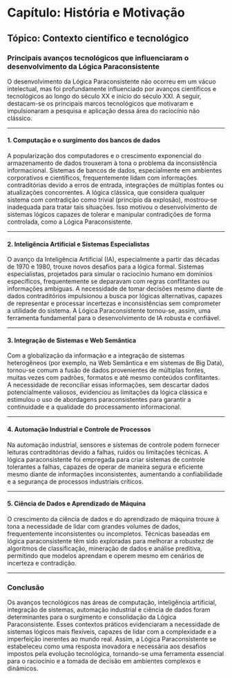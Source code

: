 
# Capítulo: História e Motivação

## Tópico: Contexto científico e tecnológico

### Principais avanços tecnológicos que influenciaram o desenvolvimento da Lógica Paraconsistente

O desenvolvimento da Lógica Paraconsistente não ocorreu em um vácuo intelectual, mas foi profundamente influenciado por avanços científicos e tecnológicos ao longo do século XX e início do século XXI. A seguir, destacam-se os principais marcos tecnológicos que motivaram e impulsionaram a pesquisa e aplicação dessa área do raciocínio não clássico.

___

#### 1. **Computação e o surgimento dos bancos de dados**

A popularização dos computadores e o crescimento exponencial do armazenamento de dados trouxeram à tona o problema da inconsistência informacional. Sistemas de bancos de dados, especialmente em ambientes corporativos e científicos, frequentemente lidam com informações contraditórias devido a erros de entrada, integrações de múltiplas fontes ou atualizações concorrentes. A lógica clássica, que considera qualquer sistema com contradição como trivial (princípio da explosão), mostrou-se inadequada para tratar tais situações. Isso motivou o desenvolvimento de sistemas lógicos capazes de tolerar e manipular contradições de forma controlada, como a Lógica Paraconsistente.

___

#### 2. **Inteligência Artificial e Sistemas Especialistas**

O avanço da Inteligência Artificial (IA), especialmente a partir das décadas de 1970 e 1980, trouxe novos desafios para a lógica formal. Sistemas especialistas, projetados para simular o raciocínio humano em domínios específicos, frequentemente se deparavam com regras conflitantes ou informações ambíguas. A necessidade de tomar decisões mesmo diante de dados contraditórios impulsionou a busca por lógicas alternativas, capazes de representar e processar incertezas e inconsistências sem comprometer a utilidade do sistema. A Lógica Paraconsistente tornou-se, assim, uma ferramenta fundamental para o desenvolvimento de IA robusta e confiável.

___

#### 3. **Integração de Sistemas e Web Semântica**

Com a globalização da informação e a integração de sistemas heterogêneos (por exemplo, na Web Semântica e em sistemas de Big Data), tornou-se comum a fusão de dados provenientes de múltiplas fontes, muitas vezes com padrões, formatos e até mesmo conteúdos conflitantes. A necessidade de reconciliar essas informações, sem descartar dados potencialmente valiosos, evidenciou as limitações da lógica clássica e estimulou o uso de abordagens paraconsistentes para garantir a continuidade e a qualidade do processamento informacional.

___

#### 4. **Automação Industrial e Controle de Processos**

Na automação industrial, sensores e sistemas de controle podem fornecer leituras contraditórias devido a falhas, ruídos ou limitações técnicas. A lógica paraconsistente foi empregada para criar sistemas de controle tolerantes a falhas, capazes de operar de maneira segura e eficiente mesmo diante de informações inconsistentes, aumentando a confiabilidade e a segurança de processos industriais críticos.

___

#### 5. **Ciência de Dados e Aprendizado de Máquina**

O crescimento da ciência de dados e do aprendizado de máquina trouxe à tona a necessidade de lidar com grandes volumes de dados, frequentemente inconsistentes ou incompletos. Técnicas baseadas em lógica paraconsistente têm sido exploradas para melhorar a robustez de algoritmos de classificação, mineração de dados e análise preditiva, permitindo que modelos aprendam e operem mesmo em cenários de incerteza e contradição.

___

### **Conclusão**

Os avanços tecnológicos nas áreas de computação, inteligência artificial, integração de sistemas, automação industrial e ciência de dados foram determinantes para o surgimento e consolidação da Lógica Paraconsistente. Esses contextos práticos evidenciaram a necessidade de sistemas lógicos mais flexíveis, capazes de lidar com a complexidade e a imperfeição inerentes ao mundo real. Assim, a Lógica Paraconsistente se estabeleceu como uma resposta inovadora e necessária aos desafios impostos pela evolução tecnológica, tornando-se uma ferramenta essencial para o raciocínio e a tomada de decisão em ambientes complexos e dinâmicos.

